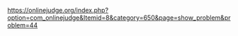 https://onlinejudge.org/index.php?option=com_onlinejudge&Itemid=8&category=650&page=show_problem&problem=44